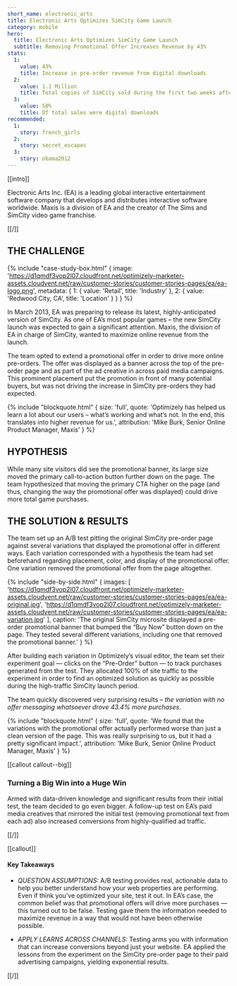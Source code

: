 ```yaml
---
short_name: electronic_arts
title: Electronic Arts Optimizes SimCity Game Launch
category: mobile
hero:
  title: Electronic Arts Optimizes SimCity Game Launch
  subtitle: Removing Promotional Offer Increases Revenue by 43%
stats:
  1:
    value: 43%
    title: Increase in pre-order revenue from digital downloads
  2:
    value: 1.1 Million
    title: Total copies of SimCity sold during the first two weeks after launch
  3:
    value: 50%
    title: Of total sales were digital downloads
recommended:
  1:
    story: french_girls
  2:
    story: secret_escapes
  3:
    story: obama2012
---
```


[[intro]]

Electronic Arts Inc. (EA) is a leading global interactive entertainment software company that develops and distributes interactive software worldwide. Maxis is a division of EA and the creator of The Sims and SimCity video game franchise.

[[/]]

## THE CHALLENGE

{% include "case-study-box.html"
  {
    image: 'https://d1qmdf3vop2l07.cloudfront.net/optimizely-marketer-assets.cloudvent.net/raw/customer-stories/customer-stories-pages/ea/ea-logo.png',
    metadata: {
      1: {
        value: 'Retail',
        title: 'Industry'
      },
      2: {
        value: 'Redwood City, CA',
        title: 'Location'
      }
    }
  }
%}

In March 2013, EA was preparing to release its latest, highly-anticipated version of SimCity. As one of EA’s most popular games – the new SimCity launch was expected to gain a significant attention. Maxis, the division of EA in charge of SimCity, wanted to maximize online revenue from the launch.

The team opted to extend a promotional offer in order to drive more online pre-orders. The offer was displayed as a banner across the top of the pre-order page and as part of the ad creative in across paid media campaigns. This prominent placement put the promotion in front of many potential buyers, but was not driving the increase in SimCity pre-orders they had expected.

{% include "blockquote.html"
  {
    size: 'full',
    quote: 'Optimizely has helped us learn a lot about our users – what’s working and what’s not. In the end, this translates into higher revenue for us.',
    attribution: 'Mike Burk, Senior Online Product Manager, Maxis'
  }
%}

## HYPOTHESIS

While many site visitors did see the promotional banner, its large size moved the primary call-to-action button further down on the page. The team hypothesized that moving the primary CTA higher on the page (and thus, changing the way the promotional offer was displayed) could drive more total game purchases.

## THE SOLUTION & RESULTS

The team set up an A/B test pitting the original SimCity pre-order page against several variations that displayed the promotional offer in different ways. Each variation corresponded with a hypothesis the team had set beforehand regarding placement, color, and display of the promotional offer. One variation removed the promotional offer from the page altogether.

{% include "side-by-side.html"
  {
    images: [
      'https://d1qmdf3vop2l07.cloudfront.net/optimizely-marketer-assets.cloudvent.net/raw/customer-stories/customer-stories-pages/ea/ea-original.jpg',
      'https://d1qmdf3vop2l07.cloudfront.net/optimizely-marketer-assets.cloudvent.net/raw/customer-stories/customer-stories-pages/ea/ea-variation.jpg'
    ],
    caption: 'The original SimCity microsite displayed a pre-order promotional banner that bumped the “Buy Now” button down on the page. They tested several different variations, including one that removed the promotional banner.'
  }
%}

After building each variation in Optimizely’s visual editor, the team set their experiment goal — clicks on the “Pre-Order” button — to track purchases generated from the test. They allocated 100% of site traffic to the experiment in order to find an optimized solution as quickly as possible during the high-traffic SimCity launch period.

The team quickly discovered very surprising results – *the variation with no offer messaging whatsoever drove 43.4% more purchases*.

{% include "blockquote.html"
  {
    size: 'full',
    quote: 'We found that the variations with the promotional offer actually performed worse than just a clean version of the page. This was really surprising to us, but it had a pretty significant impact.',
    attribution: 'Mike Burk, Senior Online Product Manager, Maxis'
  }
%}

[[callout callout--big]]

### Turning a Big Win into a Huge Win

Armed with data-driven knowledge and significant results from their initial test, the team decided to go even bigger. A follow-up test on EA’s paid media creatives that mirrored the initial test (removing promotional text from each ad) also increased conversions from highly-qualified ad traffic.

[[/]]

[[callout]]

#### Key Takeaways

- *QUESTION ASSUMPTIONS:* A/B testing provides real, actionable data to help you better understand how your web properties are performing. Even if think you’ve optimized your site, test it out. In EA’s case, the common belief was that promotional offers will drive more purchases — this turned out to be false. Testing gave them the information needed to maximize revenue in a way that would not have been otherwise possible.

- *APPLY LEARNS ACROSS CHANNELS:* Testing arms you with information that can increase conversions beyond just your website. EA applied the lessons from the experiment on the SimCity pre-order page to their paid advertising campaigns, yielding exponential results.

[[/]]



